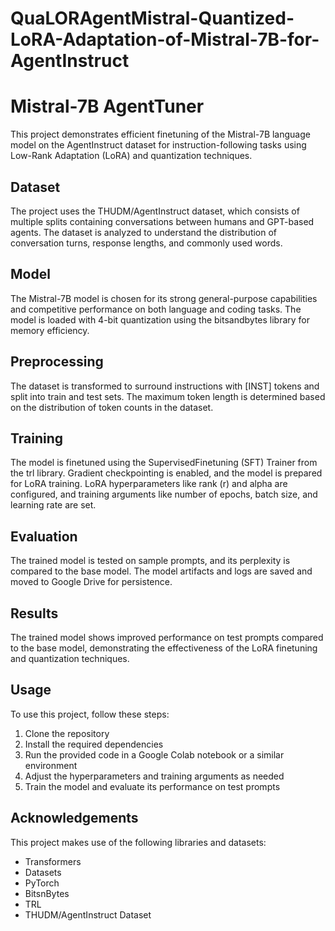 # QuaLORAgentMistral-Quantized-LoRA-Adaptation-of-Mistral-7B-for-AgentInstruct
# Mistral-7B AgentTuner

This project demonstrates efficient finetuning of the Mistral-7B language model on the AgentInstruct dataset for instruction-following tasks using Low-Rank Adaptation (LoRA) and quantization techniques.

## Dataset

The project uses the THUDM/AgentInstruct dataset, which consists of multiple splits containing conversations between humans and GPT-based agents. The dataset is analyzed to understand the distribution of conversation turns, response lengths, and commonly used words.

## Model

The Mistral-7B model is chosen for its strong general-purpose capabilities and competitive performance on both language and coding tasks. The model is loaded with 4-bit quantization using the bitsandbytes library for memory efficiency.

## Preprocessing

The dataset is transformed to surround instructions with [INST] tokens and split into train and test sets. The maximum token length is determined based on the distribution of token counts in the dataset.

## Training

The model is finetuned using the SupervisedFinetuning (SFT) Trainer from the trl library. Gradient checkpointing is enabled, and the model is prepared for LoRA training. LoRA hyperparameters like rank (r) and alpha are configured, and training arguments like number of epochs, batch size, and learning rate are set.

## Evaluation

The trained model is tested on sample prompts, and its perplexity is compared to the base model. The model artifacts and logs are saved and moved to Google Drive for persistence.

## Results

The trained model shows improved performance on test prompts compared to the base model, demonstrating the effectiveness of the LoRA finetuning and quantization techniques.

## Usage

To use this project, follow these steps:

1. Clone the repository
2. Install the required dependencies
3. Run the provided code in a Google Colab notebook or a similar environment
4. Adjust the hyperparameters and training arguments as needed
5. Train the model and evaluate its performance on test prompts

## Acknowledgements

This project makes use of the following libraries and datasets:

- Transformers
- Datasets
- PyTorch
- BitsnBytes
- TRL
- THUDM/AgentInstruct Dataset

